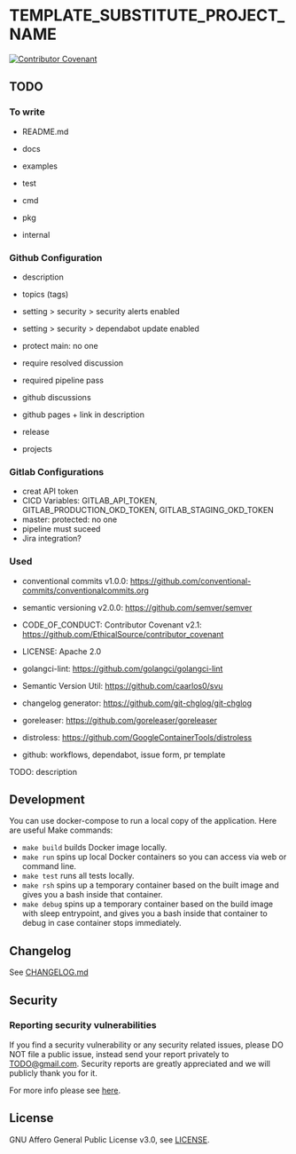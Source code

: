 # TEMPLATE_SUBSTITUTE_PROJECT_NAME

[![Contributor Covenant](https://img.shields.io/badge/Contributor%20Covenant-2.1-4baaaa.svg)](code_of_conduct.md)

## TODO
### To write

- README.md
- docs
- examples
- test

- cmd
- pkg
- internal



### Github Configuration

- description
- topics (tags)
- setting > security > security alerts enabled
- setting > security > dependabot update enabled
- protect main: no one
- require resolved discussion
- required pipeline pass

- github discussions
- github pages + link in description
- release
- projects

### Gitlab Configurations

- creat API token
- CICD Variables: GITLAB_API_TOKEN, GITLAB_PRODUCTION_OKD_TOKEN, GITLAB_STAGING_OKD_TOKEN
- master: protected: no one
- pipeline must suceed
- Jira integration?

### Used

- conventional commits v1.0.0: https://github.com/conventional-commits/conventionalcommits.org
- semantic versioning v2.0.0: https://github.com/semver/semver
- CODE_OF_CONDUCT: Contributor Covenant v2.1: https://github.com/EthicalSource/contributor_covenant
- LICENSE: Apache 2.0

- golangci-lint: https://github.com/golangci/golangci-lint
- Semantic Version Util: https://github.com/caarlos0/svu
- changelog generator: https://github.com/git-chglog/git-chglog
- goreleaser: https://github.com/goreleaser/goreleaser
- distroless: https://github.com/GoogleContainerTools/distroless
- github: workflows, dependabot, issue form, pr template

TODO: description

## Development

You can use docker-compose to run a local copy of the application. Here are useful Make commands:
* `make build` builds Docker image locally.
* `make run` spins up local Docker containers so you can access via web or command line.
* `make test` runs all tests locally.
* `make rsh` spins up a temporary container based on the built image and gives you a bash inside that container.
* `make debug` spins up a temporary container based on the build image with sleep entrypoint, and gives you a bash inside that container to debug in case container stops immediately.



## Changelog

See [CHANGELOG.md](./CHANGELOG.md)

## Security

### Reporting security vulnerabilities

If you find a security vulnerability or any security related issues, please DO NOT file a public issue, instead send your report privately to TODO@gmail.com. Security reports are greatly appreciated and we will publicly thank you for it.

For more info please see [here](SECURITY.md).

## License

GNU Affero General Public License v3.0, see [LICENSE](LICENSE).
